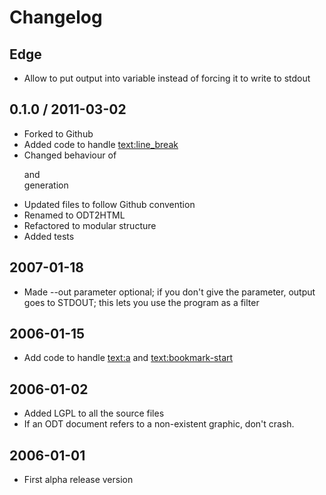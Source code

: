 # Changelog

## Edge
- Allow to put output into variable instead of forcing it to write to stdout

## 0.1.0 / 2011-03-02
- Forked to Github
- Added code to handle <text:line_break>
- Changed behaviour of <p> and <br> generation
- Updated files to follow Github convention
- Renamed to ODT2HTML
- Refactored to modular structure
- Added tests

## 2007-01-18
- Made --out parameter optional; if you don't give the parameter, output goes to STDOUT; this lets you use the program as a filter

## 2006-01-15
- Add code to handle <text:a> and <text:bookmark-start>

## 2006-01-02
- Added LGPL to all the source files
- If an ODT document refers to a non-existent graphic, don't crash.

## 2006-01-01
- First alpha release version

